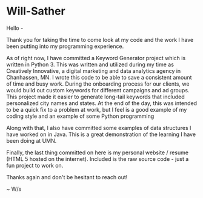# Will-Sather

Hello -

Thank you for taking the time to come look at my code and the work I have been putting into my programming experience.  

As of right now, I have committed a Keyword Generator project which is written in Python 3.  This was written and utilized during my time as Creatively Innovative, a digital marketing and data analytics agency in Chanhassen, MN.  I wrote this code to be able to save a consistent amount of time and busy work.  During the onboarding process for our clients, we would build out custom keywords for different campaigns and ad groups.  This project made it easier to generate long-tail keywords that included personalized city names and states.  At the end of the day, this was intended to be a quick fix to a problem at work, but I feel is a good example of my coding style and an example of some Python programming

Along with that, I also have committed some examples of data structures I have worked on in Java.  This is a great demonstration of the learning I have been doing at UMN.  

Finally, the last thing committed on here is my personal website / resume (HTML 5 hosted on the internet).  Included is the raw source code - just a fun project to work on.  

Thanks again and don't be hesitant to reach out!

~ W/s
